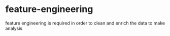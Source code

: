 # feature-engineering
feature engineering is required in order to clean and enrich the data to make analysis
